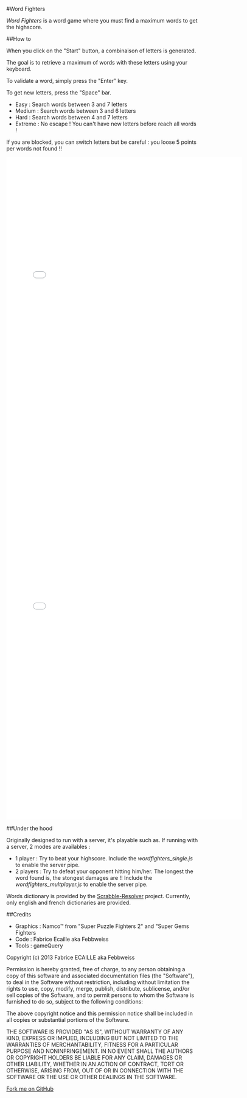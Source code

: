 #Word Fighters

*Word Fighters* is a word game where you must find a maximum words to get the highscore.

##How to

When you click on the "Start" button, a combinaison of letters is generated.

The goal is to retrieve a maximum of words with these letters using your keyboard.

To validate a word, simply press the "Enter" key.

To get new letters, press the "Space" bar.
* Easy : Search words between 3 and 7 letters
* Medium : Search words between 3 and 6 letters
* Hard : Search words between 4 and 7 letters
* Extreme : No escape ! You can\'t have new letters before reach all words !
        
If you are blocked, you can switch letters but be careful : you loose 5 points per words not found !!

<object data="/demo/wordfighters/index.html" width="620" height="870">
    <embed src="/demo/wordfighters/index.html" width="620" height="870"> </embed>
    <iframe scrolling="no" frameborder="0" src="/demo/wordfighters/index.html" style="width: 620px; height: 870px; overflow:hidden;">
</iframe>
</object>

##Under the hood

Originally designed to run with a server, it's playable such as.
If running with a server, 2 modes are availables :
* 1 player : Try to beat your highscore. Include the *wordfighters_single.js* to enable the server pipe.
* 2 players : Try to defeat your opponent hitting him/her. The longest the word found is, the stongest damages are !! Include the *wordfighters_multplayer.js* to enable the server pipe.

Words dictionary is provided by the [Scrabble-Resolver](https://github.com/Febbweiss/scrabble-resolver) project.
Currently, only english and french dictionaries are provided.

##Credits

+ Graphics : Namco&trade; from "Super Puzzle Fighters 2" and "Super Gems Fighters
+ Code : Fabrice Ecaille aka Febbweiss
+ Tools : gameQuery


Copyright (c) 2013 Fabrice ECAILLE aka Febbweiss

Permission is hereby granted, free of charge, to any person obtaining a copy of this software and associated documentation files (the "Software"), to deal in the Software without restriction, including without limitation the rights to use, copy, modify, merge, publish, distribute, sublicense, and/or sell copies of the Software, and to permit persons to whom the Software is furnished to do so, subject to the following conditions:

The above copyright notice and this permission notice shall be included in all copies or substantial portions of the Software.

THE SOFTWARE IS PROVIDED "AS IS", WITHOUT WARRANTY OF ANY KIND, EXPRESS OR IMPLIED, INCLUDING BUT NOT LIMITED TO THE WARRANTIES OF MERCHANTABILITY, FITNESS FOR A PARTICULAR PURPOSE AND NONINFRINGEMENT. IN NO EVENT SHALL THE AUTHORS OR COPYRIGHT HOLDERS BE LIABLE FOR ANY CLAIM, DAMAGES OR OTHER LIABILITY, WHETHER IN AN ACTION OF CONTRACT, TORT OR OTHERWISE, ARISING FROM, OUT OF OR IN CONNECTION WITH THE SOFTWARE OR THE USE OR OTHER DEALINGS IN THE SOFTWARE.


<link rel="stylesheet" href="https://cdnjs.cloudflare.com/ajax/libs/github-fork-ribbon-css/0.2.0/gh-fork-ribbon.min.css" />
<!--[if lt IE 9]>
  <link rel="stylesheet" href="https://cdnjs.cloudflare.com/ajax/libs/github-fork-ribbon-css/0.2.0/gh-fork-ribbon.ie.min.css" />
<![endif]-->
 <a class="github-fork-ribbon" href="https://github.com/Febbweiss/wordfighters" target="_blank" title="Fork me on GitHub">Fork me on GitHub</a>